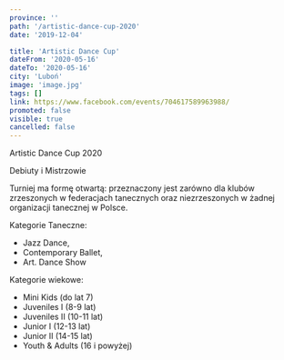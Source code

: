 ```yaml
---
province: ''
path: '/artistic-dance-cup-2020'
date: '2019-12-04'

title: 'Artistic Dance Cup'
dateFrom: '2020-05-16'
dateTo: '2020-05-16'
city: 'Luboń'
image: 'image.jpg'
tags: []
link: https://www.facebook.com/events/704617589963988/
promoted: false
visible: true
cancelled: false
---
```

Artistic Dance Cup 2020

Debiuty i Mistrzowie

Turniej ma formę otwartą: przeznaczony jest zarówno dla klubów zrzeszonych w federacjach tanecznych oraz niezrzeszonych w żadnej organizacji tanecznej w Polsce.

Kategorie Taneczne:
- Jazz Dance, 
- Contemporary Ballet, 
- Art. Dance Show

Kategorie wiekowe:
- Mini Kids (do lat 7)
- Juveniles I (8-9 lat)
- Juveniles II (10-11 lat)
- Junior I (12-13 lat)
- Junior II (14-15 lat)
- Youth & Adults (16 i powyżej)